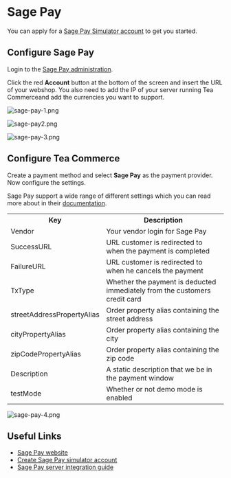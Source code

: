 # Sage Pay

You can apply for a [Sage Pay Simulator account](https://applications.sagepay.com/apply/RequestSimAccount.aspx) to get you started.

## Configure Sage Pay

Login to the [Sage Pay administration](https://test.sagepay.com/Simulator/).

Click the red **Account** button at the bottom of the screen and insert the URL of your webshop. You also need to add the IP of your server running Tea Commerceand add the currencies you want to support.

![sage-pay-1.png](/img/2584fb1-sage-pay-1.png)

![sage-pay2.png](/img/352ad29-sage-pay2.png)

![sage-pay-3.png](/img/b9b160a-sage-pay-3.png)

## Configure Tea Commerce

Create a payment method and select **Sage Pay** as the payment provider. Now configure the settings.

Sage Pay support a wide range of different settings which you can read more about in their [documentation](http://www.sagepay.co.uk/support/find-an-integration-document/server-integration-documents).

<table>
	<tr>
		<th>Key</th>
		<th>Description</th>
	</tr>
	<tr>
		<td>Vendor</td>
		<td>Your vendor login for Sage Pay</td>
	</tr>
	<tr>
		<td>SuccessURL</td>
		<td>URL customer is redirected to when the payment is completed</td>
	</tr>
	<tr>
		<td>FailureURL</td>
		<td>URL customer is redirected to when he cancels the payment</td>
	</tr>
	<tr>
		<td>TxType</td>
		<td>Whether the payment is deducted immediately from the customers credit card</td>
	</tr>
	<tr>
		<td>streetAddressPropertyAlias</td>
		<td>Order property alias containing the street address</td>
	</tr>
	<tr>
		<td>cityPropertyAlias</td>
		<td>Order property alias containing the city</td>
	</tr>
	<tr>
		<td>zipCodePropertyAlias</td>
		<td>Order property alias containing the zip code</td>
	</tr>
	<tr>
		<td>Description</td>
		<td>A static description that we be in the payment window</td>
	</tr>
	<tr>
		<td>testMode</td>
		<td>Whether or not demo mode is enabled</td>
	</tr>
</table>

![sage-pay-4.png](/img/ba2a375-sage-pay-4.png)

## Useful Links

  * [Sage Pay website](http://www.sagepay.com/)
  * [Create Sage Pay simulator account](https://applications.sagepay.com/apply/RequestSimAccount.aspx)
  * [Sage Pay server integration guide](http://www.sagepay.co.uk/support/find-an-integration-document/server-integration-documents)
